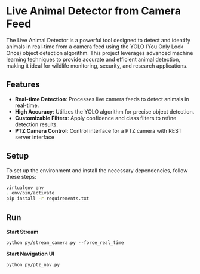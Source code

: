 # Live Animal Detector from Camera Feed

The Live Animal Detector is a powerful tool designed to detect and identify animals in real-time from a camera feed using the YOLO (You Only Look Once) object detection algorithm. This project leverages advanced machine learning techniques to provide accurate and efficient animal detection, making it ideal for wildlife monitoring, security, and research applications.

## Features

- **Real-time Detection**: Processes live camera feeds to detect animals in real-time.
- **High Accuracy**: Utilizes the YOLO algorithm for precise object detection.
- **Customizable Filters**: Apply confidence and class filters to refine detection results.
- **PTZ Camera Control**: Control interface for a PTZ camera with REST server interface

## Setup

To set up the environment and install the necessary dependencies, follow these steps:

```sh
virtualenv env
. env/bin/activate
pip install -r requirements.txt
```

## Run

**Start Stream**

```
python py/stream_camera.py --force_real_time
```

**Start Navigation UI**

```
python py/ptz_nav.py
```

